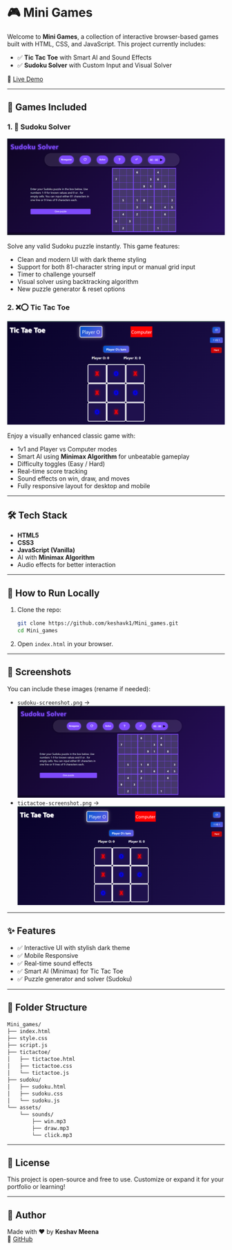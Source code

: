 
# 🎮 Mini Games

Welcome to **Mini Games**, a collection of interactive browser-based games built with HTML, CSS, and JavaScript. This project currently includes:

- ✅ **Tic Tac Toe** with Smart AI and Sound Effects  
- ✅ **Sudoku Solver** with Custom Input and Visual Solver

🔗 [Live Demo](https://keshavk1.github.io/Mini_games/)

---

## 📌 Games Included
### 1. 🧠 Sudoku Solver

![Sudoku Screenshot](./Sudoku/screenshot.png)


Solve any valid Sudoku puzzle instantly. This game features:
- Clean and modern UI with dark theme styling
- Support for both 81-character string input or manual grid input
- Timer to challenge yourself
- Visual solver using backtracking algorithm
- New puzzle generator & reset options

### 2. ❌⭕ Tic Tac Toe

![Tic Tac Toe Screenshot](./Tic_Tae_Toe/screenshot.png)


Enjoy a visually enhanced classic game with:
- 1v1 and Player vs Computer modes
- Smart AI using **Minimax Algorithm** for unbeatable gameplay
- Difficulty toggles (Easy / Hard)
- Real-time score tracking
- Sound effects on win, draw, and moves
- Fully responsive layout for desktop and mobile

---

## 🛠️ Tech Stack

- **HTML5**
- **CSS3**
- **JavaScript (Vanilla)**
- AI with **Minimax Algorithm**
- Audio effects for better interaction

---

## 🚀 How to Run Locally

1. Clone the repo:
   ```bash
   git clone https://github.com/keshavk1/Mini_games.git
   cd Mini_games
   ```

2. Open `index.html` in your browser.

---

## 📸 Screenshots

You can include these images (rename if needed):
- `sudoku-screenshot.png` → ![Sudoku Screenshot](./Sudoku/screenshot.png)
- `tictactoe-screenshot.png` → ![Tic Tac Toe Screenshot](./Tic_Tae_Toe/screenshot.png)

---

## ✨ Features

- ✅ Interactive UI with stylish dark theme
- ✅ Mobile Responsive
- ✅ Real-time sound effects
- ✅ Smart AI (Minimax) for Tic Tac Toe
- ✅ Puzzle generator and solver (Sudoku)

---

## 📁 Folder Structure

```
Mini_games/
├── index.html
├── style.css
├── script.js
├── tictactoe/
│   ├── tictactoe.html
│   ├── tictactoe.css
│   └── tictactoe.js
├── sudoku/
│   ├── sudoku.html
│   ├── sudoku.css
│   └── sudoku.js
└── assets/
    └── sounds/
        ├── win.mp3
        ├── draw.mp3
        └── click.mp3
```

---

## 📜 License

This project is open-source and free to use. Customize or expand it for your portfolio or learning!

---

## 🙌 Author

Made with ❤️ by **Keshav Meena**  
🔗 [GitHub](https://github.com/keshavk1)
